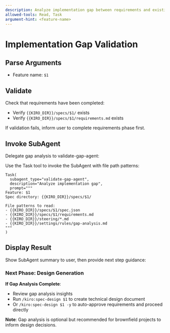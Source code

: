 ```yaml
---
description: Analyze implementation gap between requirements and existing codebase
allowed-tools: Read, Task
argument-hint: <feature-name>
---
```


# Implementation Gap Validation

## Parse Arguments
- Feature name: `$1`

## Validate
Check that requirements have been completed:
- Verify `{{KIRO_DIR}}/specs/$1/` exists
- Verify `{{KIRO_DIR}}/specs/$1/requirements.md` exists

If validation fails, inform user to complete requirements phase first.

## Invoke SubAgent

Delegate gap analysis to validate-gap-agent:

Use the Task tool to invoke the SubAgent with file path patterns:

```
Task(
  subagent_type="validate-gap-agent",
  description="Analyze implementation gap",
  prompt="""
Feature: $1
Spec directory: {{KIRO_DIR}}/specs/$1/

File patterns to read:
- {{KIRO_DIR}}/specs/$1/spec.json
- {{KIRO_DIR}}/specs/$1/requirements.md
- {{KIRO_DIR}}/steering/*.md
- {{KIRO_DIR}}/settings/rules/gap-analysis.md
"""
)
```

## Display Result

Show SubAgent summary to user, then provide next step guidance:

### Next Phase: Design Generation

**If Gap Analysis Complete**:
- Review gap analysis insights
- Run `/kiro:spec-design $1` to create technical design document
- Or `/kiro:spec-design $1 -y` to auto-approve requirements and proceed directly

**Note**: Gap analysis is optional but recommended for brownfield projects to inform design decisions.